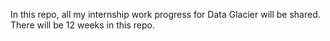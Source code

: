 In this repo, all my internship work progress for Data Glacier will be shared. There will be 12 weeks in this repo. 
